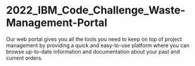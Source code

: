 # 2022_IBM_Code_Challenge_Waste-Management-Portal
Our web portal gives you all the tools you need to keep on top of project management by providing a quick and easy-to-use platform where you can browse up-to-date information and documentation about your past and current orders.
